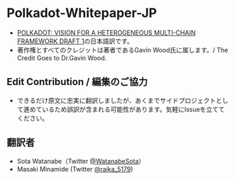 # Polkadot-Whitepaper-JP
- [POLKADOT: VISION FOR A HETEROGENEOUS MULTI-CHAIN FRAMEWORK DRAFT 1](https://polkadot.network/PolkaDotPaper.pdf)の日本語訳です。
- 著作権とすべてのクレジットは著者であるGavin Wood氏に属します。/ The Credit Goes to Dr.Gavin Wood.

## Edit Contribution / 編集のご協力
- できるだけ原文に忠実に翻訳しましたが、あくまでサイドプロジェクトとして進めているため誤訳が含まれる可能性があります。気軽にIssueを立ててください。

## 翻訳者
- Sota Watanabe（Twitter [@WatanabeSota](https://twitter.com/WatanabeSota?lang=en)）
- Masaki Minamide (Twitter [@raika_5179](https://twitter.com/raika_5179?lang=en))



